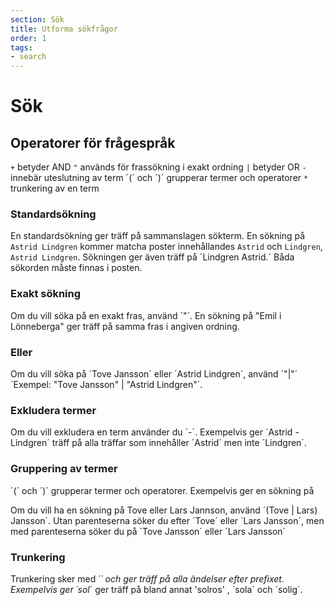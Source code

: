 ```yaml
---
section: Sök
title: Utforma sökfrågor
order: 1
tags:
- search
---
```


# Sök

## Operatorer för frågespråk

`+` betyder AND
`"` används för frassökning i exakt ordning
`|` betyder OR
`-` innebär uteslutning av term
´(´ och ´)´ grupperar termer och operatorer
`*` trunkering av en term

### Standardsökning

En standardsökning ger träff på sammanslagen sökterm. En sökning på `Astrid Lindgren` kommer matcha poster innehållandes `Astrid` och `Lindgren`, `Astrid Lindgren`. Sökningen ger även träff på ´Lindgren Astrid.´ Båda sökorden måste finnas i posten. 

### Exakt sökning

Om du vill söka på en exakt fras, använd ´"´. En sökning på "Emil i Lönneberga" ger träff på samma fras i angiven ordning. 

### Eller

Om du vill söka på ´Tove Jansson´ eller ´Astrid Lindgren´, använd ´"|"´ ´Exempel: "Tove Jansson" | "Astrid Lindgren"´.

### Exkludera termer

Om du vill exkludera en term använder du ´-´. Exempelvis ger ´Astrid -Lindgren´ träff på alla träffar som innehåller ´Astrid´ men inte ´Lindgren´.

### Gruppering av termer 

´(´ och ´)´ grupperar termer och operatorer. Exempelvis ger en sökning på 

Om du vill ha en sökning på Tove eller Lars Jannson, använd ´(Tove | Lars) Jansson´. Utan parenteserna söker du efter ´Tove´ eller ´Lars Jansson´, men med parenteserna söker du på ´Tove Jansson´ eller ´Lars Jansson´

### Trunkering

Trunkering sker med ´*´ och ger träff på alla ändelser efter prefixet. Exempelvis ger ´sol*´ ger träff på bland annat 'solros' , ´sola´ och ´solig´.
